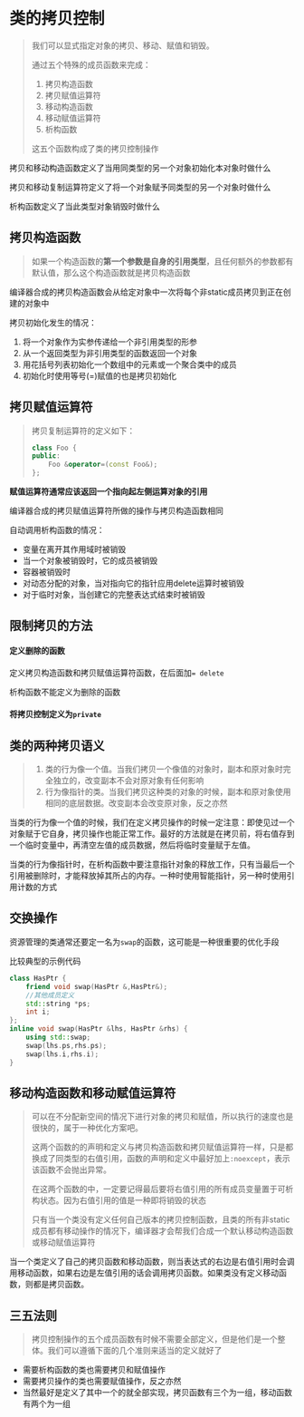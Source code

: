 # 类的拷贝控制

> 我们可以显式指定对象的拷贝、移动、赋值和销毁。
>
> 通过五个特殊的成员函数来完成：
>
> 1. 拷贝构造函数
> 2. 拷贝赋值运算符
> 3. 移动构造函数
> 4. 移动赋值运算符
> 5. 析构函数
>
> 这五个函数构成了类的拷贝控制操作

拷贝和移动构造函数定义了当用同类型的另一个对象初始化本对象时做什么

拷贝和移动复制运算符定义了将一个对象赋予同类型的另一个对象时做什么

析构函数定义了当此类型对象销毁时做什么

## 拷贝构造函数

> 如果一个构造函数的**第一个参数是自身的引用类型**，且任何额外的参数都有默认值，那么这个构造函数就是拷贝构造函数

编译器合成的拷贝构造函数会从给定对象中一次将每个非static成员拷贝到正在创建的对象中

拷贝初始化发生的情况：

1. 将一个对象作为实参传递给一个非引用类型的形参
2. 从一个返回类型为非引用类型的函数返回一个对象
3. 用花括号列表初始化一个数组中的元素或一个聚合类中的成员
4. 初始化时使用等号(=)赋值的也是拷贝初始化

## 拷贝赋值运算符

> 拷贝复制运算符的定义如下：
>
> ```c++
> class Foo {
> public:
>     Foo &operator=(const Foo&);
> };
> ```

**赋值运算符通常应该返回一个指向起左侧运算对象的引用**

编译器合成的拷贝赋值运算符所做的操作与拷贝构造函数相同

自动调用析构函数的情况：

* 变量在离开其作用域时被销毁
* 当一个对象被销毁时，它的成员被销毁
* 容器被销毁时
* 对动态分配的对象，当对指向它的指针应用delete运算时被销毁
* 对于临时对象，当创建它的完整表达式结束时被销毁

## 限制拷贝的方法

#### 定义删除的函数

定义拷贝构造函数和拷贝赋值运算符函数，在后面加`= delete`

析构函数不能定义为删除的函数

#### 将拷贝控制定义为`private`

## 类的两种拷贝语义

> 1. 类的行为像一个值。当我们拷贝一个像值的对象时，副本和原对象时完全独立的，改变副本不会对原对象有任何影响
> 2. 行为像指针的类。当我们拷贝这种类的对象的时候，副本和原对象使用相同的底层数据。改变副本会改变原对象，反之亦然

当类的行为像一个值的时候，我们在定义拷贝操作的时候一定注意：即使见过一个对象赋于它自身，拷贝操作也能正常工作。最好的方法就是在拷贝前，将右值存到一个临时变量中，再清空左值的成员数据，然后将临时变量赋于左值。

当类的行为像指针时，在析构函数中要注意指针对象的释放工作，只有当最后一个引用被删除时，才能释放掉其所占的内存。一种时使用智能指针，另一种时使用引用计数的方式

## 交换操作

资源管理的类通常还要定一名为`swap`的函数，这可能是一种很重要的优化手段

比较典型的示例代码

```c++
class HasPtr {
    friend void swap(HasPtr &,HasPtr&);
    //其他成员定义
    std::string *ps;
    int i;
};
inline void swap(HasPtr &lhs, HasPtr &rhs) {
    using std::swap;
    swap(lhs.ps,rhs.ps);
    swap(lhs.i,rhs.i);
}
```

## 移动构造函数和移动赋值运算符

> 可以在不分配新空间的情况下进行对象的拷贝和赋值，所以执行的速度也是很快的，属于一种优化方案吧。
>
> 这两个函数的的声明和定义与拷贝构造函数和拷贝赋值运算符一样，只是都换成了同类型的右值引用，函数的声明和定义中最好加上`:noexcept`，表示该函数不会抛出异常。
>
> 在这两个函数的中，一定要记得最后要将右值引用的所有成员变量置于可析构状态。因为右值引用的值是一种即将销毁的状态
>
> 只有当一个类没有定义任何自己版本的拷贝控制函数，且类的所有非static成员都有移动操作的情况下，编译器才会帮我们合成一个默认移动构造函数或移动赋值运算符

当一个类定义了自己的拷贝函数和移动函数，则当表达式的右边是右值引用时会调用移动函数，如果右边是左值引用的话会调用拷贝函数。如果类没有定义移动函数，则都是拷贝函数。

## 三五法则

> 拷贝控制操作的五个成员函数有时候不需要全部定义，但是他们是一个整体。我们可以遵循下面的几个准则来适当的定义就好了

- 需要析构函数的类也需要拷贝和赋值操作
- 需要拷贝操作的类也需要赋值操作，反之亦然
- 当然最好是定义了其中一个的就全部实现，拷贝函数有三个为一组，移动函数有两个为一组